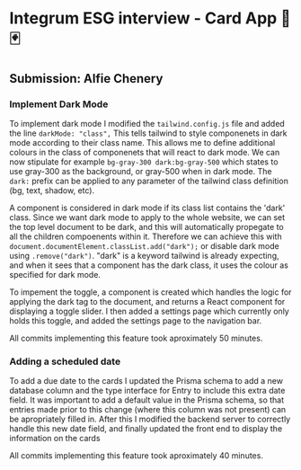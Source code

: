 # Integrum ESG interview - Card App 🎴🃏

## Submission: Alfie Chenery

### Implement Dark Mode

To implement dark mode I modified the `tailwind.config.js` file and added the line `darkMode: "class",`
This tells tailwind to style componenets in dark mode according to their class name. This allows me to define additional colours in the class of componenets that will react to dark mode. We can now stipulate for example `bg-gray-300 dark:bg-gray-500` which states to use gray-300 as the background, or gray-500 when in dark mode. The `dark:` prefix can be applied to any parameter of the tailwind class definition (bg, text, shadow, etc).

A component is considered in dark mode if its class list contains the 'dark' class. Since we want dark mode to
apply to the whole website, we can set the top level document to be dark, and this will automatically propegate to all the children compoenents within it. Therefore we can achieve this with `document.documentElement.classList.add("dark");` or disable dark mode using `.remove("dark")`. "dark" is a keyword tailwind is already expecting, and when it sees that a component has the dark class, it uses the colour as specified for dark mode.

To impement the toggle, a component is created which handles the logic for applying the dark tag to the document, and returns a React component for displaying a toggle slider. I then added a settings page which currently only holds this toggle, and added the settings page to the navigation bar.

All commits implementing this feature took aproximately 50 minutes.

### Adding a scheduled date

To add a due date to the cards I updated the Prisma schema to add a new database column and the type interface for Entry to include this extra date field.
It was important to add a default value in the Prisma schema, so that entries made prior to this change (where this column was not present) can be apropriately filled in.
After this I modified the backend server to correctly handle this new date field, and finally updated the front end to display the information on the cards

All commits implementing this feature took aproximately 40 minutes.
